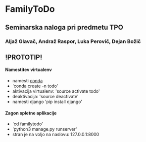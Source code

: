 # FamilyToDo
## Seminarska naloga pri predmetu TPO
### Aljaž Glavač, Andraž Raspor, Luka Perovič, Dejan Božič

## !PROTOTIP!

#### Namestitev virtualenv 
* namesti [conda](https://conda.io/docs/user-guide/install/index.html)
* 'conda create -n todo'
* aktivacija virtualenv: 'source activate todo'
* deaktivacija: 'source deactivate'
* namesti django 'pip install django'

#### Zagon spletne aplikacije
* 'cd familytodo'
* 'python3 manage.py runserver'
* stran je na voljo na naslovu: 127.0.0.1:8000
